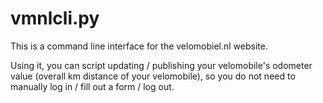 # vmnlcli.py

This is a command line interface for the velomobiel.nl website.

Using it, you can script updating / publishing your velomobile's odometer value (overall km distance of your velomobile),
so you do not need to manually log in / fill out a form / log out.
